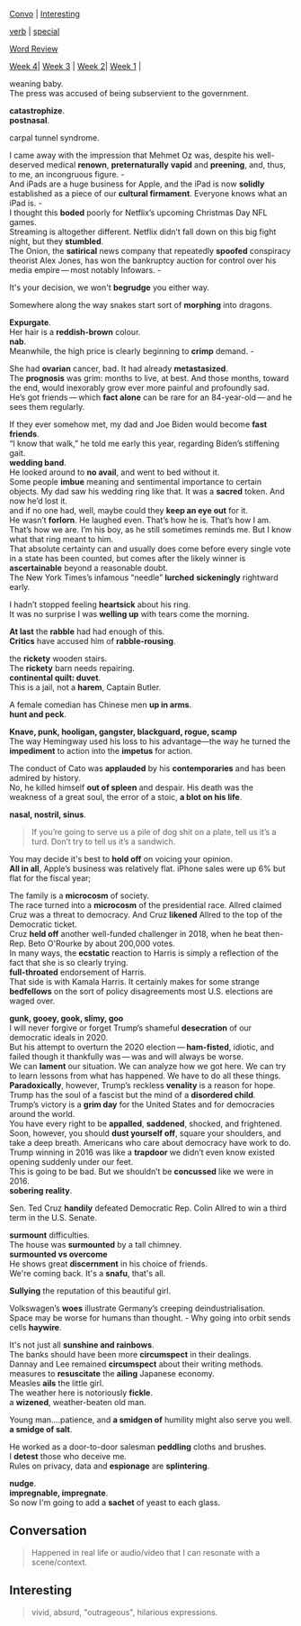 
[Convo](#conversation) | [Interesting](#interesting)  

[verb](../../special/2024/verb-24.md) | [special](../../special/2024/special-words-24.md)  

[Word Review](../../words-review.md)  

[Week 4](#week-4)| [Week 3](#week-3) | [Week 2](#week-2)| [Week 1](#week-1) |  

weaning baby.  
The press was accused of being subservient to the government.  


**catastrophize**.  
**postnasal**.  

carpal tunnel syndrome.  

I came away with the impression that Mehmet Oz was, despite his well-deserved medical **renown**, **preternaturally** **vapid** and **preening**, and, thus, to me, an incongruous figure. -  
And iPads are a huge business for Apple, and the iPad is now **solidly** established as a piece of our **cultural firmament**. Everyone knows what an iPad is. -  
I thought this **boded** poorly for Netflix’s upcoming Christmas Day NFL games.  
Streaming is altogether different. Netflix didn’t fall down on this big fight night, but they **stumbled**.  
The Onion, the **satirical** news company that repeatedly **spoofed** conspiracy theorist Alex Jones, has won the bankruptcy auction for control over his media empire — most notably Infowars. -  


It's your decision, we won't **begrudge** you either way.  

Somewhere along the way snakes start sort of **morphing** into dragons.  

**Expurgate**.  
Her hair is a **reddish-brown** colour.  
**nab**.  
Meanwhile, the high price is clearly beginning to **crimp** demand. -  


She had **ovarian** cancer, bad. It had already **metastasized**.  
The **prognosis** was grim: months to live, at best. And those months, toward the end, would inexorably grow ever more painful and profoundly sad.  
He’s got friends — which **fact alone** can be rare for an 84-year-old — and he sees them regularly.  

If they ever somehow met, my dad and Joe Biden would become **fast friends**.  
“I know that walk,” he told me early this year, regarding Biden’s stiffening gait.  
**wedding band**.  
He looked around to **no avail**, and went to bed without it.  
Some people **imbue** meaning and sentimental importance to certain objects. My dad saw his wedding ring like that. It was a **sacred** token. And now he’d lost it.  
and if no one had, well, maybe could they **keep an eye out** for it.  
He wasn’t **forlorn**. He laughed even. That’s how he is. That’s how I am. That’s how we are. I’m his boy, as he still sometimes reminds me. But I know what that ring meant to him.  
That absolute certainty can and usually does come before every single vote in a state has been counted, but comes after the likely winner is **ascertainable** beyond a reasonable doubt.  
The New York Times’s infamous “needle” **lurched** **sickeningly** rightward early.  

I hadn’t stopped feeling **heartsick** about his ring.  
It was no surprise I was **welling up** with tears come the morning.  

**At last** the **rabble** had had enough of this.  
**Critics** have accused him of **rabble-rousing**.  

the **rickety** wooden stairs.  
The **rickety** barn needs repairing.  
**continental quilt: duvet**.  
This is a jail, not a **harem**, Captain Butler.  

A female comedian has Chinese men **up in arms**.  
**hunt and peck**.  

**Knave, punk, hooligan, gangster, blackguard, rogue, scamp**  
The way Hemingway used his loss to his advantage—the way he turned the **impediment** to action into the **impetus** for action.  

The conduct of Cato was **applauded** by his **contemporaries** and has been admired by history.  
No, he killed himself **out of spleen** and despair. His death was the weakness of a great soul, the error of a stoic, **a blot on his life**.  

**nasal, nostril, sinus**.  


> If you’re going to serve us a pile of dog shit on a plate, tell us it’s a turd. Don’t try to tell us it’s a sandwich.  


You may decide it's best to **hold off** on voicing your opinion.  
**All in all**, Apple’s business was relatively flat. iPhone sales were up 6% but flat for the fiscal year;  

The family is a **microcosm** of society.  
The race turned into a **microcosm** of the presidential race. Allred claimed Cruz was a threat to democracy. And Cruz **likened** Allred to the top of the Democratic ticket.  
Cruz **held off** another well-funded challenger in 2018, when he beat then-Rep. Beto O'Rourke by about 200,000 votes.  
In many ways, the **ecstatic** reaction to Harris is simply a reflection of the fact that she is so clearly trying.  
**full-throated** endorsement of Harris.  
That side is with Kamala Harris. It certainly makes for some strange **bedfellows** on the sort of policy disagreements most U.S. elections are waged over.  


**gunk, gooey, gook, slimy, goo**  
I will never forgive or forget Trump’s shameful **desecration** of our democratic ideals in 2020.  
But his attempt to overturn the 2020 election — **ham-fisted**, idiotic, and failed though it thankfully was — was and will always be worse.  
We can **lament** our situation. We can analyze how we got here. We can try to learn lessons from what has happened. We have to do all these things.  
**Paradoxically**, however, Trump’s reckless **venality** is a reason for hope. Trump has the soul of a fascist but the mind of a **disordered child**.  
Trump’s victory is a **grim day** for the United States and for democracies around the world.  
You have every right to be **appalled**, **saddened**, shocked, and frightened.  
Soon, however, you should **dust yourself off**, square your shoulders, and take a deep breath. Americans who care about democracy have work to do.  
Trump winning in 2016 was like a **trapdoor** we didn’t even know existed opening suddenly under our feet.  
This is going to be bad. But we shouldn’t be **concussed** like we were in 2016.  
**sobering reality**.  

Sen. Ted Cruz **handily** defeated Democratic Rep. Colin Allred to win a third term in the U.S. Senate.  

**surmount** difficulties.  
The house was **surmounted** by a tall chimney.  
**surmounted vs overcome**  
He shows great **discernment** in his choice of friends.  
We're coming back. It's a **snafu**, that's all.  

**Sullying** the reputation of this beautiful girl.  

Volkswagen’s **woes** illustrate Germany’s creeping deindustrialisation.  
Space may be worse for humans than thought. - Why going into orbit sends cells **haywire**.  


It's not just all **sunshine and rainbows**.  
The banks should have been more **circumspect** in their dealings.  
Dannay and Lee remained **circumspect** about their writing methods.  
measures to **resuscitate** the **ailing** Japanese economy.  
Measles **ails** the little girl.  
The weather here is notoriously **fickle**.  
a **wizened**, weather-beaten old man.  


Young man....patience, and **a smidgen of** humility might also serve you well.  
**a smidge of salt**.  

He worked as a door-to-door salesman **peddling** cloths and brushes.  
I **detest** those who deceive me.  
Rules on privacy, data and **espionage** are **splintering**.  

**nudge**.  
**impregnable, impregnate**.  
So now I'm going to add a **sachet** of yeast to each glass.  


## Conversation  
> Happened in real life or audio/video that I can resonate with a scene/context.  


## Interesting  
> vivid, absurd, "outrageous", hilarious expressions.  





